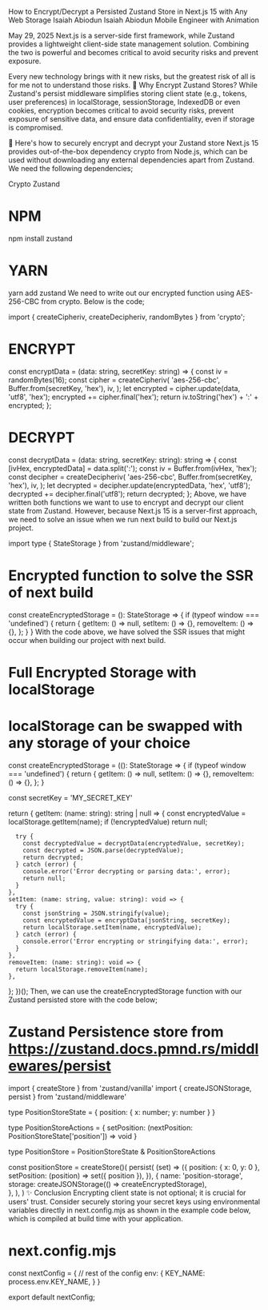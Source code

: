 How to Encrypt/Decrypt a Persisted Zustand Store in Next.js 15 with Any Web Storage
Isaiah Abiodun
Isaiah Abiodun
Mobile Engineer with Animation


May 29, 2025
Next.js is a server-side first framework, while Zustand provides a lightweight client-side state management solution. Combining the two is powerful and becomes critical to avoid security risks and prevent exposure.

Every new technology brings with it new risks, but the greatest risk of all is for me not to understand those risks.
🔐 Why Encrypt Zustand Stores?
While Zustand's persist middleware simplifies storing client state (e.g., tokens, user preferences) in localStorage, sessionStorage, IndexedDB or even cookies, encryption becomes critical to avoid security risks, prevent exposure of sensitive data, and ensure data confidentiality, even if storage is compromised.

🔧 Here's how to securely encrypt and decrypt your Zustand store
Next.js 15 provides out-of-the-box dependency crypto from Node.js, which can be used without downloading any external dependencies apart from Zustand. We need the following dependencies;

Crypto
Zustand

# NPM
npm install zustand

# YARN
yarn add zustand
We need to write out our encrypted function using AES-256-CBC from crypto. Below is the code;

import { createCipheriv, createDecipheriv, randomBytes } from 'crypto';


# ENCRYPT
const encryptData = (data: string, secretKey: string) => {
  const iv = randomBytes(16);
  const cipher = createCipheriv(
    'aes-256-cbc',
    Buffer.from(secretKey, 'hex'),
    iv,
  );
  let encrypted = cipher.update(data, 'utf8', 'hex');
  encrypted += cipher.final('hex');
  return iv.toString('hex') + ':' + encrypted;
};

# DECRYPT
const decryptData = (data: string, secretKey: string): string => {
  const [ivHex, encryptedData] = data.split(':');
  const iv = Buffer.from(ivHex, 'hex');
  const decipher = createDecipheriv(
    'aes-256-cbc',
    Buffer.from(secretKey, 'hex'),
    iv,
  );
  let decrypted = decipher.update(encryptedData, 'hex', 'utf8');
  decrypted += decipher.final('utf8');
  return decrypted;
};
Above, we have written both functions we want to use to encrypt and decrypt our client state from Zustand. However, because Next.js 15 is a server-first approach, we need to solve an issue when we run next build to build our Next.js project.

import type { StateStorage } from 'zustand/middleware';

# Encrypted function to solve the SSR of next build
const createEncryptedStorage = (): StateStorage => {
  if (typeof window === 'undefined') {
    return {
      getItem: () => null,
      setItem: () => {},
      removeItem: () => {},
    };
  }
}
With the code above, we have solved the SSR issues that might occur when building our project with next build.

# Full Encrypted Storage with localStorage
# localStorage can be swapped with any storage of your choice

const createEncryptedStorage = ((): StateStorage => {
  if (typeof window === 'undefined') {
    return {
      getItem: () => null,
      setItem: () => {},
      removeItem: () => {},
    };
  }

const secretKey = 'MY_SECRET_KEY'

return {
    getItem: (name: string): string | null => {
      const encryptedValue = localStorage.getItem(name);
      if (!encryptedValue) return null;

      try {
        const decryptedValue = decryptData(encryptedValue, secretKey);
        const decrypted = JSON.parse(decryptedValue);
        return decrypted;
      } catch (error) {
        console.error('Error decrypting or parsing data:', error);
        return null;
      }
    },
    setItem: (name: string, value: string): void => {
      try {
        const jsonString = JSON.stringify(value);
        const encryptedValue = encryptData(jsonString, secretKey);
        return localStorage.setItem(name, encryptedValue);
      } catch (error) {
        console.error('Error encrypting or stringifying data:', error);
      }
    },
    removeItem: (name: string): void => {
      return localStorage.removeItem(name);
    },
  };
})();
Then, we can use the createEncryptedStorage function with our Zustand persisted store with the code below;

# Zustand Persistence store from https://zustand.docs.pmnd.rs/middlewares/persist

import { createStore } from 'zustand/vanilla'
import {  createJSONStorage, persist } from 'zustand/middleware'

type PositionStoreState = { position: { x: number; y: number } }

type PositionStoreActions = {
  setPosition: (nextPosition: PositionStoreState['position']) => void
}

type PositionStore = PositionStoreState & PositionStoreActions

const positionStore = createStore<PositionStore>()(
  persist(
    (set) => ({
      position: { x: 0, y: 0 },
      setPosition: (position) => set({ position }),
    }),
    { 
     name: 'position-storage',
     storage: createJSONStorage(() => createEncryptedStorage),      
    },
  ),
) 
✨ Conclusion
Encrypting client state is not optional; it is crucial for users' trust. Consider securely storing your secret keys using environmental variables directly in next.config.mjs as shown in the example code below, which is compiled at build time with your application.

# next.config.mjs
const nextConfig = {
// rest of the config
  env: {
    KEY_NAME: process.env.KEY_NAME,
 }
}

export default nextConfig;
